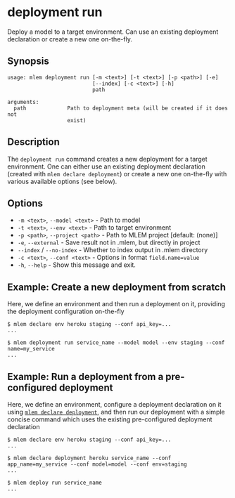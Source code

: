 # deployment run

Deploy a model to a target environment. Can use an existing deployment
declaration or create a new one on-the-fly.

## Synopsis

```usage
usage: mlem deployment run [-m <text>] [-t <text>] [-p <path>] [-e] 
                           [--index] [-c <text>] [-h] 
                           path

arguments:
  path             Path to deployment meta (will be created if it does not
                   exist)
```

## Description

The `deployment run` command creates a new deployment for a target environment.
One can either use an existing deployment declaration (created with
`mlem declare deployment`) or create a new one on-the-fly with various available
options (see below).

## Options

- `-m <text>`, `--model <text>` - Path to model
- `-t <text>`, `--env <text>` - Path to target environment
- `-p <path>`, `--project <path>` - Path to MLEM project [default: (none)]
- `-e`, `--external` - Save result not in .mlem, but directly in project
- `--index` / `--no-index` - Whether to index output in .mlem directory
- `-c <text>`, `--conf <text>` - Options in format `field.name=value`
- `-h`, `--help` - Show this message and exit.

## Example: Create a new deployment from scratch

Here, we define an environment and then run a deployment on it, providing the
deployment configuration on-the-fly

```cli
$ mlem declare env heroku staging --conf api_key=...
...

$ mlem deployment run service_name --model model --env staging --conf name=my_service
...
```

## Example: Run a deployment from a pre-configured deployment

Here, we define an environment, configure a deployment declaration on it using
[`mlem declare deployment`](/doc/command-reference/declare), and then run our
deployment with a simple concise command which uses the existing pre-configured
deployment declaration

```cli
$ mlem declare env heroku staging --conf api_key=...
...

$ mlem declare deployment heroku service_name --conf app_name=my_service --conf model=model --conf env=staging
...

$ mlem deploy run service_name
...
```
